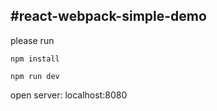 #react-webpack-simple-demo
---
please run 
```
npm install
```

```
npm run dev
```
open server: localhost:8080